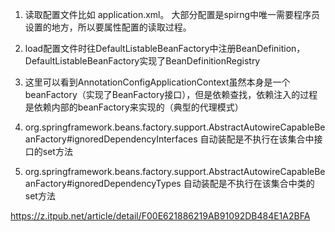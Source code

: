 1. 读取配置文件比如 application.xml。 大部分配置是spirng中唯一需要程序员设置的地方，所以要属性配置的读取过程。 
2. load配置文件时往DefaultListableBeanFactory中注册BeanDefinition，DefaultListableBeanFactory实现了BeanDefinitionRegistry
3. 这里可以看到AnnotationConfigApplicationContext虽然本身是一个beanFactory（实现了BeanFactory接口），但是依赖查找，依赖注入的过程是依赖内部的beanFactory来实现的（典型的代理模式）



5. org.springframework.beans.factory.support.AbstractAutowireCapableBeanFactory#ignoredDependencyInterfaces 自动装配是不执行在该集合中接口的set方法
6. org.springframework.beans.factory.support.AbstractAutowireCapableBeanFactory#ignoredDependencyTypes 自动装配是不执行在该集合中类的set方法



https://z.itpub.net/article/detail/F00E621886219AB91092DB484E1A2BFA
